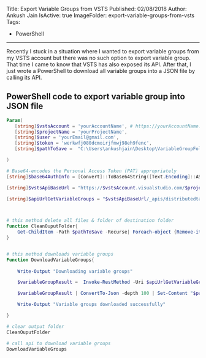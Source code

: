 Title: Export Variable Groups from VSTS
Published: 02/08/2018
Author: Ankush Jain
IsActive: true
ImageFolder: export-variable-groups-from-vsts
Tags:
  - PowerShell
---
Recently I stuck in a situation where I wanted to export variable groups from my VSTS account but there was no such option to export variable group. That time I came to know that VSTS has also exposed its API. After that, I just wrote a PowerShell to download all variable groups into a JSON file by calling its API.

## PowerShell code to export variable group into JSON file
```powershell
Param(
   [string]$vstsAccount = 'yourAccountName', # https://yourAccountName.visualstudio.com/
   [string]$projectName = 'yourProjectName',
   [string]$user = 'yourEmail@gmail.com',
   [string]$token = 'werkwfj080dcmoirjfmwj98eh9fenc',
   [string]$pathToSave =  "C:\Users\ankushjain\Desktop\VariableGroupFolder"

)

# Base64-encodes the Personal Access Token (PAT) appropriately
[string]$base64AuthInfo = [Convert]::ToBase64String([Text.Encoding]::ASCII.GetBytes(("{0}:{1}" -f $user,$token)))

[string]$vstsApiBaseUrl = "https://$vstsAccount.visualstudio.com/$projectName"

[string]$apiUrlGetVariableGroups = "$vstsApiBaseUrl/_apis/distributedtask/variablegroups?api-version=4.1-preview.1"



# this method delete all files & folder of destination folder
Function CleanOuputFolder{
	Get-ChildItem -Path $pathToSave -Recurse| Foreach-object {Remove-item -Recurse -path $_.FullName }
}


# this method downloads variable groups
Function DownloadVariableGroups{
	
	Write-Output "Downloading variable groups"

	$variableGroupResult =  Invoke-RestMethod -Uri $apiUrlGetVariableGroups -Method Get -ContentType "application/json" -Headers @{Authorization=("Basic {0}" -f $base64AuthInfo)}

	$variableGroupResult | ConvertTo-Json -depth 100 | Set-Content "$pathToSave\VariableGroups.json"

	Write-Output "Variable groups downloaded successfully"

}

# clear output folder
CleanOuputFolder

# call api to download variable groups
DownloadVariableGroups
```

                
